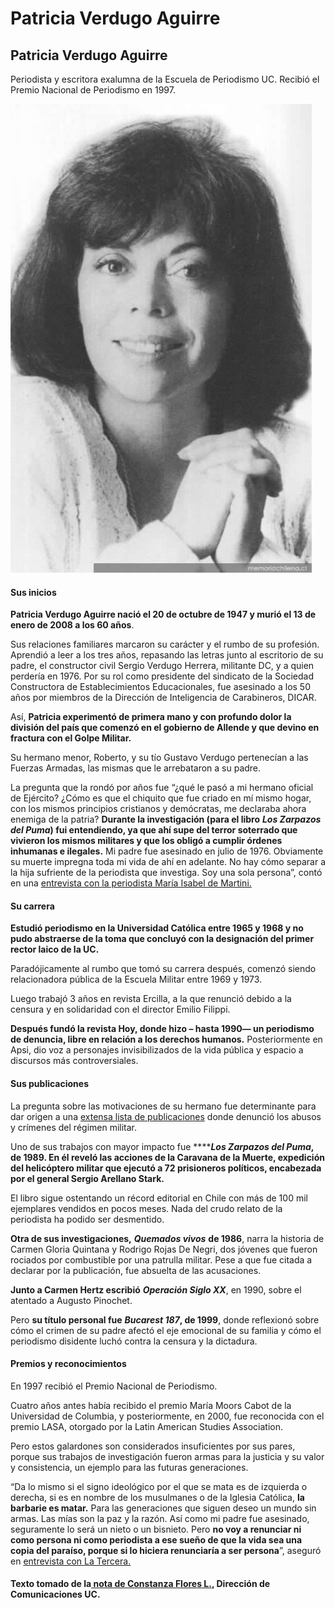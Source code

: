 # Patricia Verdugo Aguirre

## Patricia Verdugo Aguirre

Periodista y escritora exalumna de la Escuela de Periodismo UC. Recibió el Premio Nacional de Periodismo en 1997.

![](../../.gitbook/assets/patriciaverdugo.jpg)

#### Sus inicios

**Patricia Verdugo Aguirre nació el 20 de octubre de 1947 y murió el 13 de enero de 2008 a los 60 años**.

Sus relaciones familiares marcaron su carácter y el rumbo de su profesión.  Aprendió a leer a los tres años, repasando las letras junto al escritorio de su padre, el constructor civil Sergio Verdugo Herrera, militante DC, y a quien perdería en 1976. Por su rol como presidente del sindicato de la Sociedad Constructora de Establecimientos Educacionales, fue asesinado a los 50 años por miembros de la Dirección de Inteligencia de Carabineros, DICAR.

Así, **Patricia experimentó de primera mano y con profundo dolor la división del país que comenzó en el gobierno de Allende y que devino en fractura con el Golpe Militar.** 

Su hermano menor, Roberto, y su tío Gustavo Verdugo pertenecían a las Fuerzas Armadas, las mismas que le arrebataron a su padre. 

La pregunta que la rondó por años fue “¿qué le pasó a mi hermano oficial de Ejército? ¿Cómo es que el chiquito que fue criado en mí mismo hogar, con los mismos principios cristianos y demócratas, me declaraba ahora enemiga de la patria? **Durante la investigación \(para el libro** _**Los Zarpazos del Puma**_**\) fui entendiendo, ya que ahí supe del terror soterrado que vivieron los mismos militares y que los obligó a cumplir órdenes inhumanas e ilegales.** Mi padre fue asesinado en julio de 1976. Obviamente su muerte impregna toda mi vida de ahí en adelante. No hay cómo separar a la hija sufriente de la periodista que investiga. Soy una sola persona”, contó en una [entrevista con la periodista María Isabel de Martini.](http://ciperchile.cl/2009/01/13/el-legado-periodistico-de-patricia-verdugo/)

#### Su carrera 

**Estudió periodismo en la Universidad Católica entre 1965 y 1968 y no pudo abstraerse de la toma que concluyó con la designación del primer rector laico de la UC.** 

Paradójicamente al rumbo que tomó su carrera después, comenzó siendo relacionadora pública de la Escuela Militar entre 1969 y 1973.

Luego trabajó 3 años en revista Ercilla, a la que renunció debido a la censura y en solidaridad con el director Emilio Filippi.  

**Después fundó la revista Hoy, donde hizo – hasta 1990— un periodismo de denuncia, libre en relación a los derechos humanos.** Posteriormente en Apsi, dio voz a personajes invisibilizados de la vida pública y espacio a discursos más controversiales.

#### Sus publicaciones

La pregunta sobre las motivaciones de su hermano fue determinante para dar origen a una [extensa lista de publicaciones](https://es.wikipedia.org/wiki/Patricia_Verdugo) donde denunció los abusos y crímenes del régimen militar.

Uno de sus trabajos con mayor impacto fue ****_**Los Zarpazos del Puma**_**, de 1989. En él reveló las acciones de la Caravana de la Muerte, expedición del helicóptero militar que ejecutó a 72 prisioneros políticos, encabezada por el general Sergio Arellano Stark.** 

El libro sigue ostentando un récord editorial en Chile con más de 100 mil ejemplares vendidos en pocos meses. Nada del crudo relato de la periodista ha podido ser desmentido.

**Otra de sus investigaciones,** _**Quemados vivos**_ **de 1986**, narra la historia de Carmen Gloria Quintana y Rodrigo Rojas De Negri, dos jóvenes que fueron rociados por combustible por una patrulla militar. Pese a que fue citada a declarar por la publicación, fue absuelta de las acusaciones.

**Junto a Carmen Hertz escribió** _**Operación Siglo XX**_, en 1990, sobre el atentado a Augusto Pinochet. 

Pero **su título personal fue** _**Bucarest 187**_**, de 1999**, donde reflexionó sobre cómo el crimen de su padre afectó el eje emocional de su familia y cómo el periodismo disidente luchó contra la censura y la dictadura.

#### Premios y reconocimientos

En 1997 recibió el Premio Nacional de Periodismo.

Cuatro años antes había recibido el premio María Moors Cabot de la Universidad de Columbia, y posteriormente, en 2000, fue reconocida con el premio LASA, otorgado por la Latin American Studies Association. 

Pero estos galardones son considerados insuficientes por sus pares, porque sus trabajos de investigación fueron armas para la justicia y su valor y consistencia, un ejemplo para las futuras generaciones.

“Da lo mismo si el signo ideológico por el que se mata es de izquierda o derecha, si es en nombre de los musulmanes o de la Iglesia Católica, **la barbarie es matar.** Para las generaciones que siguen deseo un mundo sin armas. Las mías son la paz y la razón. Así como mi padre fue asesinado, seguramente lo será un nieto o un bisnieto. Pero **no voy a renunciar ni como persona ni como periodista a ese sueño de que la vida sea una copia del paraíso, porque si lo hiciera renunciaría a ser persona**”, aseguró en [entrevista con La Tercera.](http://www.memoriachilena.cl/archivos2/pdfs/mc0032487.pdf)

#### Texto tomado de la[ nota de Constanza Flores L.](https://www.uc.cl/es/la-universidad/noticias/30712-patricia-verdugo-valiente-defensora-de-los-derechos-humanos), Dirección de Comunicaciones UC.

